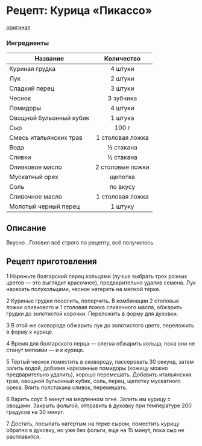 # Рецепт: Курица «Пикассо»
[оригинал](https://eda.ru/recepty/osnovnye-blyuda/kurica-pikasso-25902)

### Ингредиенты
| Название        	      | Количество       |
| -------------   	      |:----------------:|
| Куриная грудка  	      | 4 штуки 	     |
| Лук                  	  | 2 штуки          |
| Сладкий перец 	      | 3 штуки          |
| Чеснок 	              | 3 зубчика        |
| Помидоры             	  | 4 штуки          |
| Овощной бульонный кубик | 1 штука          |
| Сыр 	                  | 100 г            |
| Смесь итальянских трав  | 1 столовая ложка |
| Вода     	              | ½ стакана        |
| Сливки	              | ½ стакана        |
| Оливковое масло	      | 2 столовые ложки |
| Мускатный орех       	  | щепотка          |
| Соль	                  |   по вкусу       |
| Сливочное масло	      | 1 столовая ложка |
| Молотый черный перец	  | 1 штуку     	 |

## Описание
Вкусно . Готовил всё строго по рецепту, всё получилось.

## Рецепт приготовления
1 Нарежьте болгарский перец кольцами (лучше выбрать трех разных цветов — это 
выглядит красочнее), предварительно удалив семена. Лук нарезать полукольцами,
 чеснок натереть на мелкой терке.
 
 2 Куриные грудки посолить, поперчить. В комбинации 2 столовые ложки оливкового
 и 1 столовая ложка сливочного масла, обжарить грудки до золотистой корочки. 
 Переложить в форму для духовки.
 
 3 В этой же сковороде обжарить лук до золотистого цвета, переложить в форму к курице.
 
 4 Время для болгарского перца — слегка обжарить кольца, пока они не станут мягкими
  — и к курице.
  
 5 Тертый чеснок поместить в сковороду, пассеровать 30 секунд, затем залить водой, 
 добавив нарезанные помидоры (кожицу можно предварительно удалить), хорошо перемешать. 
 Добавить итальянских трав, овощной бульонный кубик, соль, перец, щепотку мускатного ореха.
 Влить полстакана сливок, перемешать.
 
 6 Варить соус 5 минут на медленном огне. Залить им курицу с овощами. Закрыть фольгой, 
 отправить в духовку при температуре 200 градусов на 30 минут.
 
 7 Достать, посыпать натертым на терке сыром, поместить курицу обратно в духовку,
 но уже без фольги, еще на 15 минут, пока сыр не расплавится.
